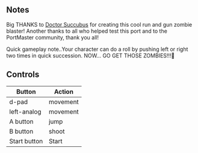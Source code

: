 ## Notes

Big THANKS to [Doctor Succubus](https://doctor-succubus.itch.io/) for creating this cool run and gun zombie blaster! Another thanks to all who helped test this port and to the PortMaster community, thank you all!   

Quick gameplay note..Your character can do a roll by pushing left or right two times in quick succession.
NOW... GO GET THOSE ZOMBIES!!!🎃

## Controls

| Button | Action |
|--|--| 
|d-pad|movement|
|left-analog|movement|
|A button|jump|
|B button|shoot|
|Start button|Start|


